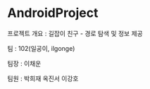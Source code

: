 # AndroidProject

프로젝트 개요 : 길잡이 친구 - 경로 탐색 및 정보 제공

팀 : 102(일공이, ilgonge)

팀장 : 이채운

팀원 : 박희재 옥진서 이강호
